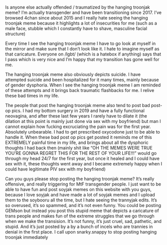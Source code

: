 Is anyone else actually offended / traumatized by the hanging troonjak meme? I’m actually transgender and have been transitioning since 2017. I’ve browsed 4chan since about 2015 and I really hate seeing the hanging troonjak meme because it highlights a lot of insecurities for me (such as a male face, stubble which I constantly have to shave, masculine facial structure)

Every time I see the hanging troonjak meme I have to go look at myself in the mirror and make sure that I don’t look like it. I hate to imagine myself as that caricature. Everyone on /lgbt/ (which is a hatebox if anything) says that I pass which is very nice and I’m happy that my transition has gone well for me.

The hanging troonjak meme also obviously depicts suicide. I have attempted suicide and been hospitalized for it many times, mainly because of gender dysphoria. When I see the hanging troonjak meme I am reminded of these attempts and it brings back traumatic flashbacks for me. I relive these bad times in my life.

The people that post the hanging troonjak meme also tend to post bad post-op pics. I had my bottom surgery in 2019 and have a fully functional neovagina, and after these last few years I rarely have to dilate it (the dilation at this point is mainly just done via sex with my boyfriend) but man I cannot explain how fucking excruciating the pain was for the first year. Absolutely unbearable. I had to get prescribed oxycodone just to be able to handle it. When these bad post op pics get posted it reminds me of this EXTREMELY painful time in my life, and brings about all the dysphoric thoughts I had back then (mainly shit like “OH THE MEMES WERE TRUE YOU’RE GONNA REGRET THIS FOR THE REST OF YOUR LIFE!!!” would go through my head 24/7 for the first year, but once it healed and I could have sex with it, these thoughts went away and I became extremely happy when I could have legitimate PIV sex with my boyfriend)

Can you guys please stop posting the hanging troonjak meme? It’s really offensive, and really triggering for MtF transgender people. I just want to be able to have fun and post soyjak memes on this website with you guys, because I love soyjak and have made a lot of soyjak memes and I upload them to the soybooru all the time, but I hate seeing the trannyjak edits. It’s so overused, it’s so spammed, and it’s not even funny. You could be posting GEMson but instead you post this stupid meme that depicts a caricature of trans people and makes fun of the extreme struggles that we go through when we make the transision. It’s not funny, it’s just cruel, sad, pathetic, and stupid. And it’s just posted by a by a bunch of incels who are trannies in denial in the first place. I call upon snarky.snappy to stop posting hanging troonjak immediately
